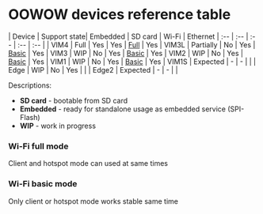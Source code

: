 # OOWOW devices reference table

| Device | Support state| Embedded | SD card | Wi-Fi   | Ethernet
| :--    | :--          | :--      | :--     | :--     |
| VIM4   | Full         | Yes      | Yes     | [Full]  | Yes
| VIM3L  | Partially    | No       | Yes     | [Basic] | Yes
| VIM3   | WIP          | No       | Yes     | [Basic] | Yes
| VIM2   | WIP          | No       | Yes     | [Basic] | Yes
| VIM1   | WIP          | No       | Yes     | [Basic] | Yes
| VIM1S  | Expected     | -        | -       |         |
| Edge   | WIP          | No       | Yes     |         |
| Edge2  | Expected     | -        | -       |         |

Descriptions:
+ **SD card** - bootable from SD card
+ **Embedded** - ready for standalone usage as embedded service (SPI-Flash)
+ **WIP** - work in progress

### Wi-Fi full mode

Client and hotspot mode can used at same times

### Wi-Fi basic mode

Only client or hotspot mode works stable same time

[Basic]: <#wi-fi-basic-mode> "Only client or hotspot mode works stable same time"
[Full]:  <#wi-fi-full-mode> "Client or hotspot mode can works at same time"

